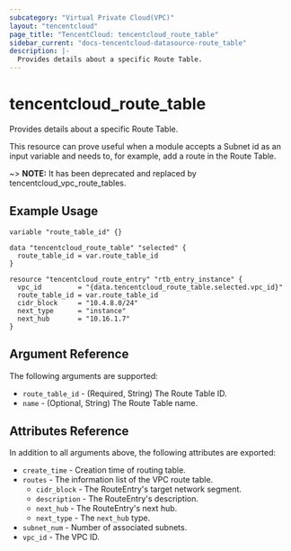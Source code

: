 ```yaml
---
subcategory: "Virtual Private Cloud(VPC)"
layout: "tencentcloud"
page_title: "TencentCloud: tencentcloud_route_table"
sidebar_current: "docs-tencentcloud-datasource-route_table"
description: |-
  Provides details about a specific Route Table.
---
```


# tencentcloud_route_table

Provides details about a specific Route Table.

This resource can prove useful when a module accepts a Subnet id as an input variable and needs to, for example, add a route in the Route Table.

~> **NOTE:** It has been deprecated and replaced by tencentcloud_vpc_route_tables.

## Example Usage

```hcl
variable "route_table_id" {}

data "tencentcloud_route_table" "selected" {
  route_table_id = var.route_table_id
}

resource "tencentcloud_route_entry" "rtb_entry_instance" {
  vpc_id         = "{data.tencentcloud_route_table.selected.vpc_id}"
  route_table_id = var.route_table_id
  cidr_block     = "10.4.8.0/24"
  next_type      = "instance"
  next_hub       = "10.16.1.7"
}
```

## Argument Reference

The following arguments are supported:

* `route_table_id` - (Required, String) The Route Table ID.
* `name` - (Optional, String) The Route Table name.

## Attributes Reference

In addition to all arguments above, the following attributes are exported:

* `create_time` - Creation time of routing table.
* `routes` - The information list of the VPC route table.
  * `cidr_block` - The RouteEntry's target network segment.
  * `description` - The RouteEntry's description.
  * `next_hub` - The RouteEntry's next hub.
  * `next_type` - The `next_hub` type.
* `subnet_num` - Number of associated subnets.
* `vpc_id` - The VPC ID.




